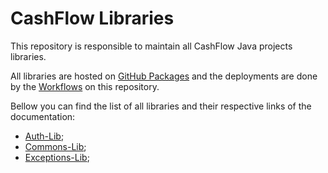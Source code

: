 # CashFlow Libraries

This repository is responsible to maintain all CashFlow Java projects libraries.

All libraries are hosted on [GitHub Packages](https://github.com/orgs/Peralta-CashFlow/packages) and 
the deployments are done by the [Workflows](https://github.com/Peralta-CashFlow/CashFlow-Libraries/tree/main/.github/workflows) 
on this repository.

Bellow you can find the list of all libraries and their respective links of the documentation:

- [Auth-Lib](https://github.com/Peralta-CashFlow/CashFlow-Libraries/tree/main/Auth-Lib);
- [Commons-Lib](https://github.com/Peralta-CashFlow/CashFlow-Libraries/tree/main/Commons-Lib);
- [Exceptions-Lib](https://github.com/Peralta-CashFlow/CashFlow-Libraries/tree/main/Exceptions-Lib);